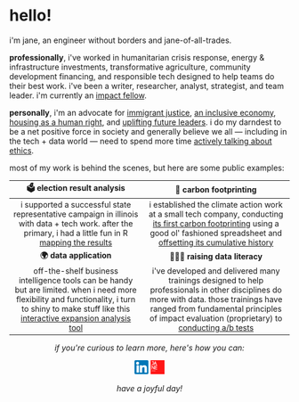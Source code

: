# hello!

<!--
BRIEF INTRO
-->

i'm jane, an engineer without borders and jane-of-all-trades. 

**professionally**, i've worked in humanitarian crisis response, energy & infrastructure investments, transformative agriculture, community development financing, and responsible tech designed to help teams do their best work. i've been a writer, researcher, analyst, strategist, and team leader. i'm currently an [impact fellow](https://fas.org/impact-fellowship/). 

**personally**, i'm an advocate for [immigrant justice](https://www.advancingjustice-chicago.org/), [an inclusive economy](https://www.upwardlyglobal.org/), [housing as a human right](https://sarahs-circle.org/), and [uplifting future leaders](https://www.lovchicago.org/). i do my darndest to be a net positive force in society and generally believe we all — including in the tech + data world — need to spend more time [actively talking about ethics](https://www.speedwins.tech/posts/jane-yang-from-basecamp#question-13).

<!--
PORTFOLIO
-->

most of my work is behind the scenes, but here are some public examples:

|                                                                                                              **🗳️ election result analysis**                                                                                                              |                                                                                                                                                         **💨 carbon footprinting**                                                                                                                                                        |
|:-------------------------------------------------------------------------------------------------------------------------------------------------------------------------------------------------------------------------------------------------:|:--------------------------------------------------------------------------------------------------------------------------------------------------------------------------------------------------------------------------------------------------------------------------------------------------------------------------------------:|
|             i supported a successful state representative campaign in illinois with data + tech work. after the primary, i had a little fun in R  [mapping the results](https://github.com/janejuenyang/fun/tree/main/il_primary2022)             | i established the climate action work at a small tech company, conducting [its first carbon footprinting](https://m.signalvnoise.com/towards-carbon-negativity/) using a good ol' fashioned spreadsheet and [offsetting its cumulative history](https://m.signalvnoise.com/basecamp-has-offset-our-cumulative-emissions-through-2019/) |
|                                                                                                                **🌍 data application**                                                                                                               |                                                                                                                                                        **👩🏻‍🏫 raising data literacy**                                                                                                                                                       |
| off-the-shelf business intelligence tools can be handy but are limited. when i need more flexibility and functionality, i turn to shiny to make stuff like this [interactive expansion analysis tool](https://oneacrefund.shinyapps.io/KE-expansion/) |    i've developed and delivered many trainings designed to help professionals in other disciplines do more with data. those trainings have ranged from fundamental principles of impact evaluation (proprietary) to  [conducting a/b tests](https://drive.google.com/drive/folders/12aChtYnwKqWbdqRwcMdJDuw25g-Eiz64?usp=sharing)    |

<!--
SIGNOFF / HYPERLINKED ICONS
-->
<p align="center">
  <i>if you're curious to learn more, here's how you can:</i>
</p>

<p align="center">
  <a href="https://www.linkedin.com/in/janejyang/" alt="Linkedin"><img src="https://github.com/janejuenyang/janejuenyang/blob/main/images/linkedin.svg", width = "25", height = "25"></a>
  <a href="https://janeyang.org/" alt="Personal Website"><img src="https://github.com/janejuenyang/janejuenyang/blob/main/images/JA%20NE.png", width = "25", height = "25"></a>
</p>

<p align="center">
  <i>have a joyful day!</i>
</p>
